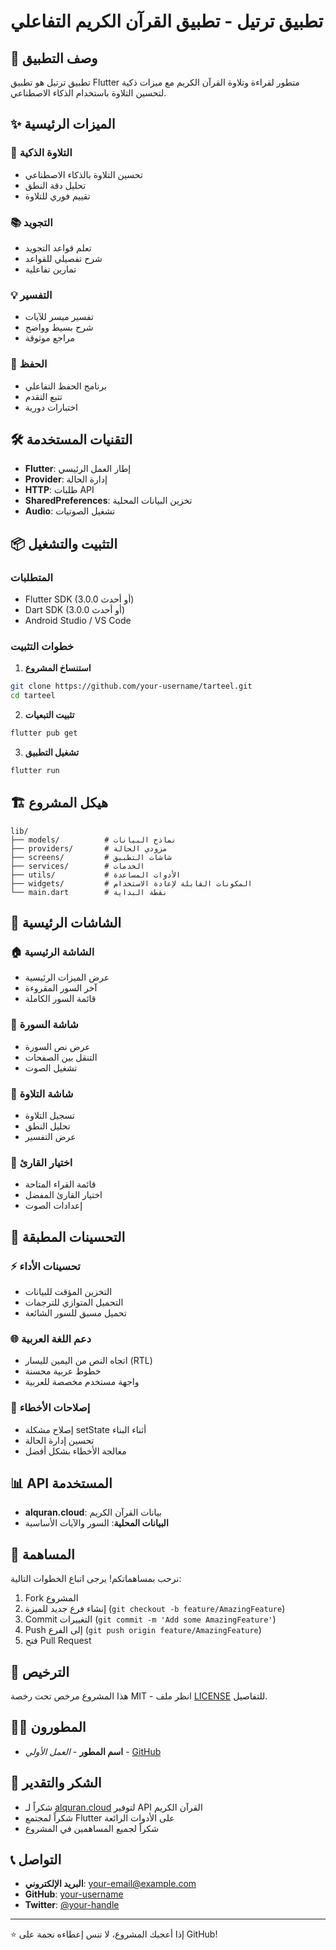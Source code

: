 # تطبيق ترتيل - تطبيق القرآن الكريم التفاعلي

## 📱 وصف التطبيق

تطبيق ترتيل هو تطبيق Flutter متطور لقراءة وتلاوة القرآن الكريم مع ميزات ذكية لتحسين التلاوة باستخدام الذكاء الاصطناعي.

## ✨ الميزات الرئيسية

### 📖 التلاوة الذكية
- تحسين التلاوة بالذكاء الاصطناعي
- تحليل دقة النطق
- تقييم فوري للتلاوة

### 📚 التجويد
- تعلم قواعد التجويد
- شرح تفصيلي للقواعد
- تمارين تفاعلية

### 💡 التفسير
- تفسير ميسر للآيات
- شرح بسيط وواضح
- مراجع موثوقة

### 🎯 الحفظ
- برنامج الحفظ التفاعلي
- تتبع التقدم
- اختبارات دورية

## 🛠️ التقنيات المستخدمة

- **Flutter**: إطار العمل الرئيسي
- **Provider**: إدارة الحالة
- **HTTP**: طلبات API
- **SharedPreferences**: تخزين البيانات المحلية
- **Audio**: تشغيل الصوتيات

## 📦 التثبيت والتشغيل

### المتطلبات
- Flutter SDK (3.0.0 أو أحدث)
- Dart SDK (3.0.0 أو أحدث)
- Android Studio / VS Code

### خطوات التثبيت

1. **استنساخ المشروع**
```bash
git clone https://github.com/your-username/tarteel.git
cd tarteel
```

2. **تثبيت التبعيات**
```bash
flutter pub get
```

3. **تشغيل التطبيق**
```bash
flutter run
```

## 🏗️ هيكل المشروع

```
lib/
├── models/          # نماذج البيانات
├── providers/       # مزودي الحالة
├── screens/         # شاشات التطبيق
├── services/        # الخدمات
├── utils/           # الأدوات المساعدة
├── widgets/         # المكونات القابلة لإعادة الاستخدام
└── main.dart        # نقطة البداية
```

## 📱 الشاشات الرئيسية

### 🏠 الشاشة الرئيسية
- عرض الميزات الرئيسية
- آخر السور المقروءة
- قائمة السور الكاملة

### 📖 شاشة السورة
- عرض نص السورة
- التنقل بين الصفحات
- تشغيل الصوت

### 🎤 شاشة التلاوة
- تسجيل التلاوة
- تحليل النطق
- عرض التفسير

### 👤 اختيار القارئ
- قائمة القراء المتاحة
- اختيار القارئ المفضل
- إعدادات الصوت

## 🔧 التحسينات المطبقة

### ⚡ تحسينات الأداء
- التخزين المؤقت للبيانات
- التحميل المتوازي للترجمات
- تحميل مسبق للسور الشائعة

### 🌐 دعم اللغة العربية
- اتجاه النص من اليمين لليسار (RTL)
- خطوط عربية محسنة
- واجهة مستخدم مخصصة للعربية

### 🐛 إصلاحات الأخطاء
- إصلاح مشكلة setState أثناء البناء
- تحسين إدارة الحالة
- معالجة الأخطاء بشكل أفضل

## 📊 API المستخدمة

- **alquran.cloud**: بيانات القرآن الكريم
- **البيانات المحلية**: السور والآيات الأساسية

## 🤝 المساهمة

نرحب بمساهماتكم! يرجى اتباع الخطوات التالية:

1. Fork المشروع
2. إنشاء فرع جديد للميزة (`git checkout -b feature/AmazingFeature`)
3. Commit التغييرات (`git commit -m 'Add some AmazingFeature'`)
4. Push إلى الفرع (`git push origin feature/AmazingFeature`)
5. فتح Pull Request

## 📄 الترخيص

هذا المشروع مرخص تحت رخصة MIT - انظر ملف [LICENSE](LICENSE) للتفاصيل.

## 👨‍💻 المطورون

- **اسم المطور** - *العمل الأولي* - [GitHub](https://github.com/your-username)

## 🙏 الشكر والتقدير

- شكراً لـ [alquran.cloud](https://alquran.cloud) لتوفير API القرآن الكريم
- شكراً لمجتمع Flutter على الأدوات الرائعة
- شكراً لجميع المساهمين في المشروع

## 📞 التواصل

- **البريد الإلكتروني**: your-email@example.com
- **GitHub**: [your-username](https://github.com/your-username)
- **Twitter**: [@your-handle](https://twitter.com/your-handle)

---

⭐ إذا أعجبك المشروع، لا تنس إعطاءه نجمة على GitHub!
